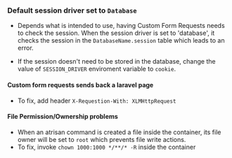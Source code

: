 ### Default session driver set to `Database`
- Depends what is intended to use, having Custom Form Requests needs to check the session. When the session driver is set to 'database', it checks the session in the  `DatabaseName.session` table which leads to an error.

- If the session doesn't need to be stored in the database, change the value of `SESSION_DRIVER` enviroment variable to `cookie`.

#### Custom form requests sends back a laravel page
- To fix, add header `X-Requestion-With: XLMHttpRequest`

#### File Permission/Ownership problems
- When an atrisan command is created a file inside the container, its file owner will be set to `root` which prevents file write actions.
- To fix, invoke `chown 1000:1000 */**/* -R` inside the container